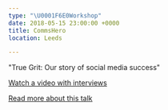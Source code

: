 ```yaml
---
type: "\U0001F6E0️Workshop"
date: 2018-05-15 23:00:00 +0000
title: CommsHero
location: Leeds

---
```

"True Grit: Our story of social media success"

[Watch a video with interviews](https://www.youtube.com/watch?v=L6n-_UO-olw&t=4s)

[Read more about this talk](https://blog.crowdcontrolhq.com/three-things-we-learnt-at-commshero-2018-you-can-apply-to-your-social-media-strategy-today)